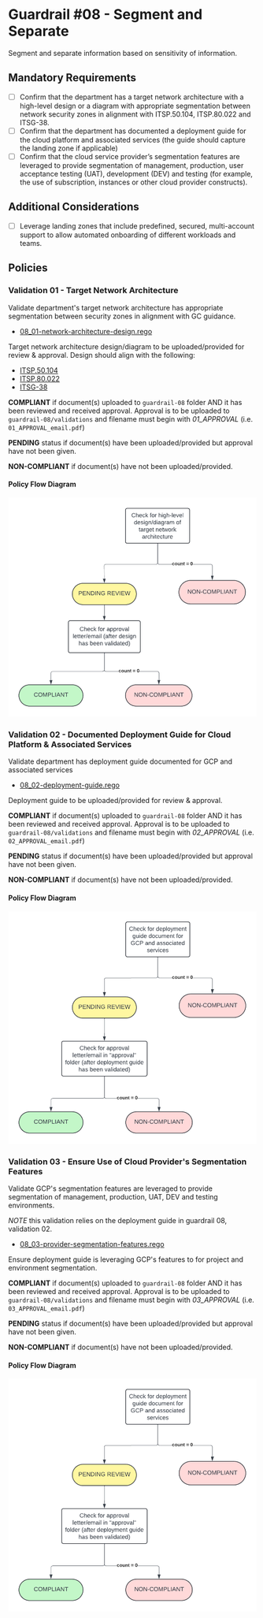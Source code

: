 # Guardrail #08 - Segment and Separate

Segment and separate information based on sensitivity of information.

## Mandatory Requirements

- [ ] Confirm that the department has a target network architecture with a high-level design or a diagram with appropriate segmentation between network security zones in alignment with ITSP.50.104, ITSP.80.022 and ITSG-38.
- [ ] Confirm that the department has documented a deployment guide for the cloud platform and associated services (the guide should capture the landing zone if applicable)
- [ ] Confirm that the cloud service provider’s segmentation features are leveraged to provide segmentation of management, production, user acceptance testing (UAT), development (DEV) and testing (for example, the use of subscription, instances or other cloud provider constructs).

## Additional Considerations

- [ ] Leverage landing zones that include predefined, secured, multi-account support to allow automated onboarding of different workloads and teams.

## Policies

### Validation 01 - Target Network Architecture

Validate department's target network architecture has appropriate segmentation between security zones in alignment with GC guidance.

- [08_01-network-architecture-design.rego](https://github.com/ssc-spc-ccoe-cei/gcp-cac-policies/08-segment-and-separate/08_01-network-architecture-design.rego)

Target network architecture design/diagram to be uploaded/provided for review & approval.  Design should align with the following:
- [ITSP.50.104](https://www.cyber.gc.ca/en/guidance/itsp50104-guidance-defence-depth-cloud-based-services)
- [ITSP.80.022](https://www.cyber.gc.ca/en/guidance/baseline-security-requirements-network-security-zones-version-20-itsp80022)
- [ITSG-38](https://www.cyber.gc.ca/en/guidance/network-security-zoning-design-considerations-placement-services-within-zones-itsg-38)

**COMPLIANT** if document(s) uploaded to `guardrail-08` folder AND it has been reviewed and received approval. Approval is to be uploaded to `guardrail-08/validations` and filename must begin with *01_APPROVAL* (i.e. `01_APPROVAL_email.pdf`)

**PENDING** status if document(s) have been uploaded/provided but approval have not been given.

**NON-COMPLIANT** if document(s) have not been uploaded/provided.

#### Policy Flow Diagram

![01-network-architecture-design](./policy_diagrams/GR08_01.png "01-network-architecture-design")

### Validation 02 - Documented Deployment Guide for Cloud Platform & Associated Services

Validate department has deployment guide documented for GCP and associated services

- [08_02-deployment-guide.rego](https://github.com/ssc-spc-ccoe-cei/gcp-cac-policies/08-segment-and-separate/08_02-deployment-guide.rego)

Deployment guide to be uploaded/provided for review & approval.

**COMPLIANT** if document(s) uploaded to `guardrail-08` folder AND it has been reviewed and received approval. Approval is to be uploaded to `guardrail-08/validations` and filename must begin with *02_APPROVAL* (i.e. `02_APPROVAL_email.pdf`)

**PENDING** status if document(s) have been uploaded/provided but approval have not been given.

**NON-COMPLIANT** if document(s) have not been uploaded/provided.

#### Policy Flow Diagram

![02-deployment-guide](./policy_diagrams/GR08_0203.png "02-deployment-guide")

### Validation 03 - Ensure Use of Cloud Provider's Segmentation Features 

Validate GCP's segmentation features are leveraged to provide segmentation of management, production, UAT, DEV and testing environments.

*NOTE* this validation relies on the deployment guide in guardrail 08, validation 02.

- [08_03-provider-segmentation-features.rego](https://github.com/ssc-spc-ccoe-cei/gcp-cac-policies/08-segment-and-separate/08_03-provider-segmentation-features.rego)

Ensure deployment guide is leveraging GCP's features to for project and environment segmentation.

**COMPLIANT** if document(s) uploaded to `guardrail-08` folder AND it has been reviewed and received approval. Approval is to be uploaded to `guardrail-08/validations` and filename must begin with *03_APPROVAL* (i.e. `03_APPROVAL_email.pdf`)

**PENDING** status if document(s) have been uploaded/provided but approval have not been given.

**NON-COMPLIANT** if document(s) have not been uploaded/provided.

#### Policy Flow Diagram

![03-provider-segmentation-features](./policy_diagrams/GR08_0203.png "03-provider-segmentation-features")


